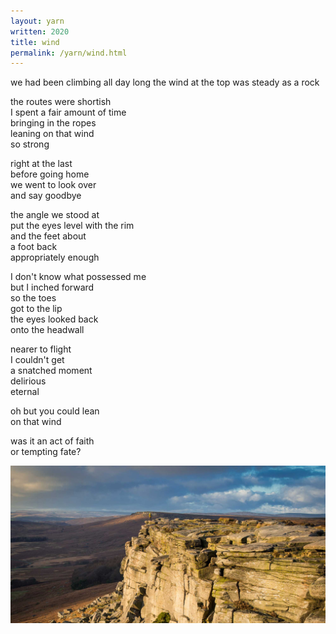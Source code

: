 ```yaml
---
layout: yarn
written: 2020
title: wind
permalink: /yarn/wind.html
---
```


<div class="poem">
we had been climbing  
all day long  
the wind at the top  
was steady  
as a rock  


the routes were shortish  
I spent a fair amount of time  
bringing in the ropes  
leaning on that wind  
so strong  


right at the last  
before going home  
we went to look over  
and say goodbye  


the angle we stood at  
put the eyes level with the rim  
and the feet about  
a foot back  
appropriately enough  


I don't know what possessed me  
but I inched forward  
so the toes  
got to the lip  
the eyes looked back  
onto the headwall  


nearer to flight  
I couldn't get  
a snatched moment  
delirious  
eternal  


oh but you could lean  
on that wind  


was it an act of faith  
or tempting fate?
</div>

![Stanage Edge](/assets/images/bucket/Stanage-Edge-1.jpg "Stanage Edge")

